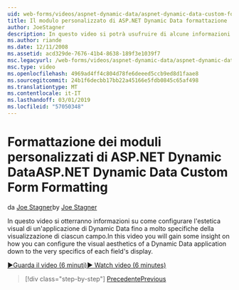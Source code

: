 ```yaml
---
uid: web-forms/videos/aspnet-dynamic-data/aspnet-dynamic-data-custom-form-formatting
title: Il modulo personalizzato di ASP.NET Dynamic Data formattazione | Microsoft Docs
author: JoeStagner
description: In questo video si potrà usufruire di alcune informazioni dettagliate sul modo in cui è possibile configurare l'estetica visual di un'applicazione di Dynamic Data fino a molto specifiche di ogni file...
ms.author: riande
ms.date: 12/11/2008
ms.assetid: acd329de-7676-41b4-8638-189f3e1039f7
msc.legacyurl: /web-forms/videos/aspnet-dynamic-data/aspnet-dynamic-data-custom-form-formatting
msc.type: video
ms.openlocfilehash: 4969ad4ff4c804d78fe6deeed5ccb9ed8d1faae8
ms.sourcegitcommit: 24b1f6decbb17bb22a45166e5fdb0845c65af498
ms.translationtype: MT
ms.contentlocale: it-IT
ms.lasthandoff: 03/01/2019
ms.locfileid: "57050348"
---
```

<a name="aspnet-dynamic-data-custom-form-formatting"></a><span data-ttu-id="279fa-103">Formattazione dei moduli personalizzati di ASP.NET Dynamic Data</span><span class="sxs-lookup"><span data-stu-id="279fa-103">ASP.NET Dynamic Data Custom Form Formatting</span></span>
====================
<span data-ttu-id="279fa-104">da [Joe Stagner](https://github.com/JoeStagner)</span><span class="sxs-lookup"><span data-stu-id="279fa-104">by [Joe Stagner](https://github.com/JoeStagner)</span></span>

<span data-ttu-id="279fa-105">In questo video si otterranno informazioni su come configurare l'estetica visual di un'applicazione di Dynamic Data fino a molto specifiche della visualizzazione di ciascun campo.</span><span class="sxs-lookup"><span data-stu-id="279fa-105">In this video you will gain some insight on how you can configure the visual aesthetics of a Dynamic Data application down to the very specifics of each field's display.</span></span>

[<span data-ttu-id="279fa-106">&#9654;Guarda il video (6 minuti)</span><span class="sxs-lookup"><span data-stu-id="279fa-106">&#9654; Watch video (6 minutes)</span></span>](https://channel9.msdn.com/Blogs/ASP-NET-Site-Videos/aspnet-dynamic-data-custom-form-formatting)

> [!div class="step-by-step"]
> [<span data-ttu-id="279fa-107">Precedente</span><span class="sxs-lookup"><span data-stu-id="279fa-107">Previous</span></span>](how-to-create-table-specific-custom-forms-in-an-aspnet-dynamic-data-application.md)
